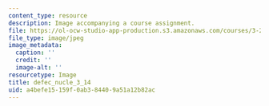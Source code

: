 ```yaml
---
content_type: resource
description: Image accompanying a course assignment.
file: https://ol-ocw-studio-app-production.s3.amazonaws.com/courses/3-22-mechanical-behavior-of-materials-spring-2008/a4befe15159f0ab384409a51a12b82ac_defec_nucle_3_14.jpg
file_type: image/jpeg
image_metadata:
  caption: ''
  credit: ''
  image-alt: ''
resourcetype: Image
title: defec_nucle_3_14
uid: a4befe15-159f-0ab3-8440-9a51a12b82ac
---
```

